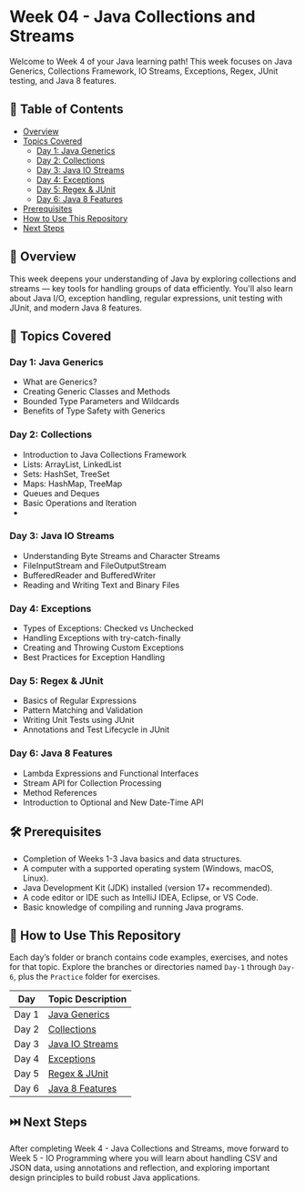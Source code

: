 # Week 04 - Java Collections and Streams

Welcome to Week 4 of your Java learning path! This week focuses on Java Generics, Collections Framework, IO Streams, Exceptions, Regex, JUnit testing, and Java 8 features.

## 📑 Table of Contents
- [Overview](#overview)
- [Topics Covered](#topics-covered)
  - [Day 1: Java Generics](#day-1-java-generics)
  - [Day 2: Collections](#day-2-collections)
  - [Day 3: Java IO Streams](#day-3-java-io-streams)
  - [Day 4: Exceptions](#day-4-exceptions)
  - [Day 5: Regex & JUnit](#day-5-regex--junit)
  - [Day 6: Java 8 Features](#day-6-java-8-features)
- [Prerequisites](#prerequisites)
- [How to Use This Repository](#how-to-use-this-repository)
- [Next Steps](#next-steps)

## 🧠 Overview

This week deepens your understanding of Java by exploring collections and streams — key tools for handling groups of data efficiently. You'll also learn about Java I/O, exception handling, regular expressions, unit testing with JUnit, and modern Java 8 features.

## 📘 Topics Covered

### Day 1: Java Generics
- What are Generics?
- Creating Generic Classes and Methods
- Bounded Type Parameters and Wildcards
- Benefits of Type Safety with Generics

### Day 2: Collections
- Introduction to Java Collections Framework
- Lists: ArrayList, LinkedList
- Sets: HashSet, TreeSet
- Maps: HashMap, TreeMap
- Queues and Deques
- Basic Operations and Iteration
- 
### Day 3: Java IO Streams
- Understanding Byte Streams and Character Streams
- FileInputStream and FileOutputStream
- BufferedReader and BufferedWriter
- Reading and Writing Text and Binary Files
  
### Day 4: Exceptions
- Types of Exceptions: Checked vs Unchecked
- Handling Exceptions with try-catch-finally
- Creating and Throwing Custom Exceptions
- Best Practices for Exception Handling

### Day 5: Regex & JUnit
- Basics of Regular Expressions
- Pattern Matching and Validation
- Writing Unit Tests using JUnit
- Annotations and Test Lifecycle in JUnit
  
### Day 6: Java 8 Features
- Lambda Expressions and Functional Interfaces
- Stream API for Collection Processing
- Method References
- Introduction to Optional and New Date-Time API
  
## 🛠️ Prerequisites

- Completion of Weeks 1-3 Java basics and data structures.
- A computer with a supported operating system (Windows, macOS, Linux).
- Java Development Kit (JDK) installed (version 17+ recommended).
- A code editor or IDE such as IntelliJ IDEA, Eclipse, or VS Code.
- Basic knowledge of compiling and running Java programs.

## 📂 How to Use This Repository

Each day’s folder or branch contains code examples, exercises, and notes for that topic. Explore the branches or directories named `Day-1` through `Day-6`, plus the `Practice` folder for exercises.

| Day     | Topic Description                                  |
|---------|--------------------------------------------------|
| Day 1   | [Java Generics](https://github.com/Sandhiya-1718/Week04-Java-Collections-Streams/tree/Day-1) |
| Day 2   | [Collections](https://github.com/Sandhiya-1718/Week04-Java-Collections-Streams/tree/Day-2)   |
| Day 3   | [Java IO Streams](https://github.com/Sandhiya-1718/Week04-Java-Collections-Streams/tree/Day-3)|
| Day 4   | [Exceptions](https://github.com/Sandhiya-1718/Week04-Java-Collections-Streams/tree/Day-4)    |
| Day 5   | [Regex & JUnit](https://github.com/Sandhiya-1718/Week04-Java-Collections-Streams/tree/Day-5) |
| Day 6   | [Java 8 Features](https://github.com/Sandhiya-1718/Week04-Java-Collections-Streams/tree/Day-6)|

## ⏭️ Next Steps
After completing Week 4 - Java Collections and Streams, move forward to Week 5 - IO Programming where you will learn about handling CSV and JSON data, using annotations and reflection, and exploring important design principles to build robust Java applications.


